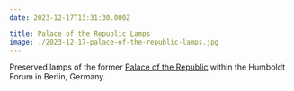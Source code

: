 ```yaml
---
date: 2023-12-17T13:31:30.000Z

title: Palace of the Republic Lamps
image: ./2023-12-17-palace-of-the-republic-lamps.jpg
---
```


Preserved lamps of the former [Palace of the Republic](https://en.wikipedia.org/wiki/Palace_of_the_Republic,_Berlin) within the Humboldt Forum in Berlin, Germany.